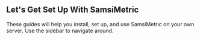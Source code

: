 ## Let's Get Set Up With SamsiMetric

These guides will help you install, set up, and use SamsiMetric on your own server.
Use the sidebar to navigate around.